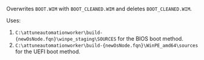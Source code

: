 Overwrites `BOOT.WIM` with `BOOT_CLEANED.WIM` and deletes `BOOT_CLEANED.WIM`.

Uses:
1. `C:\attuneautomationworker\build-{newOsNode.fqn}\winpe_staging\SOURCES` for the BIOS boot method.
2. `C:\attuneautomationworker\build-{newOsNode.fqn}\WinPE_amd64\sources` for the UEFI boot method.